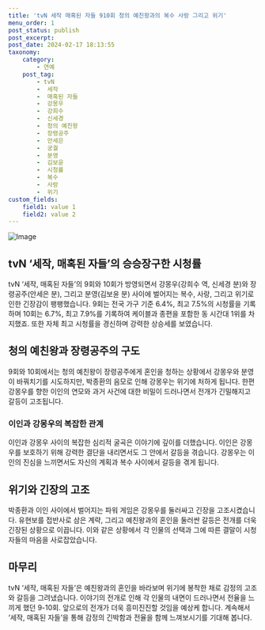 ```yaml
---
title: 'tvN 세작 매혹된 자들 910회 청의 예친왕과의 복수 사랑 그리고 위기'
menu_order: 1
post_status: publish
post_excerpt: 
post_date: 2024-02-17 18:13:55
taxonomy:
    category:
        - 연예
    post_tag:
        - tvN
        -  세작
        -  매혹된 자들
        -  강몽우
        -  강희수
        -  신세경
        -  청의 예친왕
        -  장령공주
        -  안세은
        -  궁궐
        -  분영
        -  김보윤
        -  시청률
        -  복수
        -  사랑
        -  위기
custom_fields:
    field1: value 1
    field2: value 2
---
```


![Image](https://mimgnews.pstatic.net/image/312/2024/02/12/0000648764_001_20240212135601366.jpg?type=w540)

## tvN ‘세작, 매혹된 자들’의 승승장구한 시청률
tvN ‘세작, 매혹된 자들’의 9회와 10회가 방영되면서 강몽우(강희수 역, 신세경 분)와 장령공주(안세은 분), 그리고 분영(김보윤 분) 사이에 벌어지는 복수, 사랑, 그리고 위기로 인한 긴장감이 팽팽했습니다. 9회는 전국 가구 기준 6.4%, 최고 7.5%의 시청률을 기록하며 10회는 6.7%, 최고 7.9%를 기록하여 케이블과 종편을 포함한 동 시간대 1위를 차지했죠. 또한 자체 최고 시청률을 경신하며 강력한 상승세를 보였습니다.
## 청의 예친왕과 장령공주의 구도
9회와 10회에서는 청의 예친왕이 장령공주에게 혼인을 청하는 상황에서 강몽우와 분영이 바꿔치기를 시도하지만, 박종환의 음모로 인해 강몽우는 위기에 처하게 됩니다. 한편 강몽우를 향한 이인의 연모와 과거 사건에 대한 비밀이 드러나면서 전개가 긴밀해지고 갈등이 고조됩니다.
### 이인과 강몽우의 복잡한 관계
이인과 강몽우 사이의 복잡한 심리적 굴곡은 이야기에 깊이를 더했습니다. 이인은 강몽우를 보호하기 위해 강력한 결단을 내리면서도 그 안에서 갈등을 겪습니다. 강몽우는 이인의 진심을 느끼면서도 자신의 계획과 복수 사이에서 갈등을 겪게 됩니다.
## 위기와 긴장의 고조
박종환과 이인 사이에서 벌어지는 파워 게임은 강몽우를 둘러싸고 긴장을 고조시켰습니다. 유현보를 접반사로 삼은 계략, 그리고 예친왕과의 혼인을 둘러싼 갈등은 전개를 더욱 긴장된 상황으로 이끕니다. 이와 같은 상황에서 각 인물의 선택과 그에 따른 결말이 시청자들의 마음을 사로잡았습니다.
## 마무리
tvN ‘세작, 매혹된 자들’은 예친왕과의 혼인을 바라보며 위기에 봉착한 채로 감정의 고조와 갈등을 그려냈습니다. 이야기의 전개로 인해 각 인물의 내면이 드러나면서 전율을 느끼게 했던 9-10회. 앞으로의 전개가 더욱 흥미진진할 것임을 예상케 합니다. 계속해서 ‘세작, 매혹된 자들’을 통해 감정의 긴박함과 전율을 함께 느껴보시기를 기대해 봅니다.
